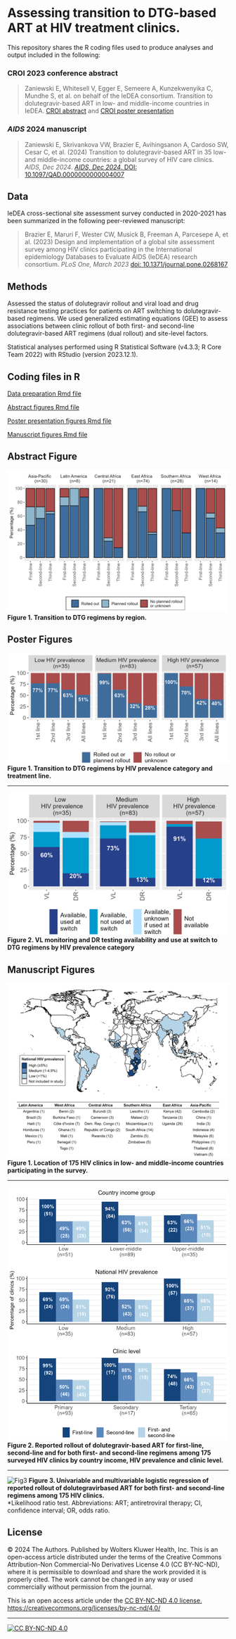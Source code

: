 # Assessing transition to DTG-based ART at HIV treatment clinics.

This repository shares the R coding files used to produce analyses and output included in the following:

### CROI 2023 conference abstract

> Zaniewski E, Whitesell V, Egger E, Semeere A, Kunzekwenyika C, Mundhe S, et al. on behalf of the IeDEA consortium. Transition to dolutegravir-based ART in low- and middle-income countries in IeDEA. [CROI abstract](https://www.croiconference.org/abstract/transition-to-dolutegravir-based-art-in-low-and-middle-income-countries-in-iedea/)  and [CROI poster presentation](https://www.croiconference.org/wp-content/uploads/sites/2/posters/2023/MR190_CROI2023_poster_14Feb2023-133208724161778484.pdf)


### *AIDS* 2024 manuscript

> Zaniewski E, Skrivankova VW, Brazier E, Avihingsanon A, Cardoso SW, Cesar C, et al. (2024) Transition to dolutegravir-based ART in 35 low- and middle-income countries: a global survey of HIV care clinics. *AIDS, Dec 2024*. [*AIDS, Dec 2024*. DOI: 10.1097/QAD.0000000000004007](https://journals.lww.com/aidsonline/abstract/9900/transition_to_dolutegravir_based_art_in_35_low_.550.aspx)  


## Data
IeDEA cross-sectional site assessment survey conducted in 2020-2021 has been summarized in the following peer-reviewed manuscript: 

> Brazier E, Maruri F, Wester CW, Musick B, Freeman A, Parcesepe A, et al. (2023) Design and implementation of a global site assessment survey among HIV clinics participating in the International epidemiology Databases to Evaluate AIDS (IeDEA) research consortium. *PLoS One, March 2023* [doi: 10.1371/journal.pone.0268167](https://journals.plos.org/plosone/article?id=10.1371/journal.pone.0268167)

## Methods
Assessed the status of dolutegravir rollout and viral load and drug resistance testing practices for patients on ART switching to dolutegravir-based regimens. We used generalized estimating equations (GEE) to assess associations between clinic rollout of both first- and second-line dolutegravir-based ART regimens (dual rollout) and site-level factors.

Statistical analyses performed using R Statistical Software (v4.3.3; R Core Team 2022) with RStudio (version 2023.12.1).

## Coding files in R

 [Data preparation Rmd file](MR190_R/04_Rmd/01_Data_wrangling.Rmd)   

 [Abstract figures Rmd file](MR190_R/04_Rmd/02_CROI2023_Abstract.Rmd)  

 [Poster presentation figures Rmd file](MR190_R/04_Rmd/03_CROI2023_Poster_Table1_Fig1-3.Rmd)  

 [Manuscript figures Rmd file](MR190_R/04_Rmd/06_Manuscript_Tables_Figures_v3.Rmd)  

## Abstract Figure
 
![Fig1](MR190_R/03_Output/CROI_abstract/Figure1_DTG_rollout_by_region.png) 
**Figure 1. Transition to DTG regimens by region.**  

## Poster Figures

![Fig1](MR190_R/03_Output/CROI_poster/Figure1_DTG_rollout_by_HIVprev.png) 
**Figure 1. Transition to DTG regimens by HIV prevalence category and treatment line.**   
___
![Fig2](MR190_R/03_Output/CROI_poster/Figure2_VL_DR_availability.png) 
**Figure 2. VL monitoring and DR testing availability and use at switch to DTG regimens by HIV prevalence category**   

## Manuscript Figures

![Fig1](MR190_R/03_Output/Manuscript/Figure_1_map_Sites_Prevcat_ctry_v6.png) 
**Figure 1. Location of 175 HIV clinics in low- and middle-income countries participating in the survey.**   
___
![Fig2](MR190_R/03_Output/Manuscript/Figure_2_newdtg_12_stack_blues_v9c.png) 
**Figure 2. Reported rollout of dolutegravir-based ART for first-line, second-line and for both first- and second-line regimens among 175 surveyed HIV clinics by country income, HIV prevalence and clinic level.**   
___
![Fig3](MR190_R/03_Output/Manuscript/Figure_3_log_regression_Forestplot_gee.png)
**Figure 3. Univariable and multivariable logistic regression of reported rollout of dolutegravirbased ART for both first- and second-line regimens among 175 HIV clinics.**   
*Likelihood ratio test.
Abbreviations: ART; antiretroviral therapy; CI, confidence interval; OR, odds ratio.


## License 

© 2024 The Authors. Published by Wolters Kluwer Health, Inc. This is an open-access article distributed under the terms of the Creative Commons Attribution-Non Commercial-No Derivatives License 4.0 (CC BY-NC-ND), where it is permissible to download and share the work provided it is properly cited. The work cannot be changed in any way or used commercially without permission from the journal.

This is an open access article under the [CC BY-NC-ND 4.0 license.](LICENSE-CC-BY-NC-ND) https://creativecommons.org/licenses/by-nc-nd/4.0/  

___

[![CC BY-NC-ND 4.0][cc-by-nc-nd-image]][cc-by-nc-nd]

[cc-by-nc-nd]: http://creativecommons.org/licenses/by-nc-nd/4.0/
[cc-by-nc-nd-image]: https://licensebuttons.net/l/by-nc-nd/4.0/88x31.png
